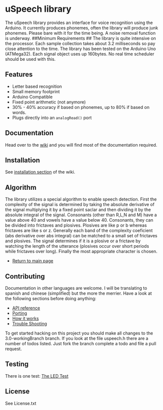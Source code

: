 uSpeech library
==============

The uSpeech library provides an interface for voice recognition using the Arduino. It currently produces phonemes, often the library will produce junk phonemes. Please bare with it for the time being. A noise removal function is underway.
##Minimum Requirements ##
The library is quite intensive on the processor. Each sample collection takes about 3.2 milliseconds so pay close attention to the time. The library has been tested on the Arduino Uno (ATMega32). Each signal object uses up 160bytes. No real time scheduler should be used with this.

## Features ##
 - Letter based recognition
 - Small memory footprint
 - Arduino Compatible
 - Fixed point arithmetic (not anymore)
 - 30% - 40% accuracy if based on phonemes, up to 80% if based on words.
 - Plugs directly into an ``analogRead()`` port

## Documentation ##

Head over to the [wiki](https://github.com/arjo129/uSpeech/wiki) and you will find most of the documentation required.

## Installation ##
See [installation section](https://github.com/arjo129/uSpeech/wiki/Installation) of the wiki.

## Algorithm ##
The library utilizes a special algorithm to enable speech detection. First the complexity of the signal is determined by taking
the absolute derivative of the signal multiplying it by a fixed point saclar and then dividing it by the absolute integral of the signal.
Consonants (other than R,L,N and M) have a value above 40 and vowels have a value below 40. Consonants, they can be divided into frictaves and plosives. Plosives are like p or b whereas frictaves are like
s or z. Generally each band of the complexity coeficient (abs derivative over abs integral) can be matched to a small set of frictaves
and plosives. The signal determines if it is a plosive or a frictave by watching the length of the utterance (plosives occur over short periods while frictaves over long).
Finally the most appropriate character is chosen.

- [Return to main page](http://arjo129.github.com)

## Contributing ##
Documentation in other languages are welcome. I will be translating to spanish and chinese (simplified) but the more the merrier. Have a look at the following sections before doing anything:
- [API reference](https://github.com/arjo129/uSpeech/wiki/API-reference)
- [Porting](https://github.com/arjo129/uSpeech/wiki/Porting)
- [How it works](https://github.com/arjo129/uSpeech/wiki/How-%C2%B5Speech-Detects-Phonemes) 
- [Trouble Shooting](https://github.com/arjo129/uSpeech/wiki/Trouble-shooting)

To get started hacking on this project you should make all changes to the 3.0-workingBranch branch. If you look at the file uspeech.h
there are a number of todos listed. Just fork the branch complete a todo and file a pull request.

## Testing ##
There is one test: [The LED Test](https://github.com/arjo129/uSpeech/wiki/Voice-controlled-LED)

## License ##
See License.txt
